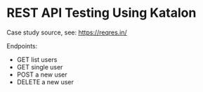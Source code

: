 # REST API Testing Using Katalon

Case study source, see: https://reqres.in/

Endpoints:
- GET list users
- GET single user
- POST a new user
- DELETE a new user
